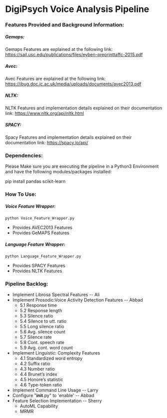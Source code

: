 # DigiPsych Voice Analysis Pipeline

### Features Provided and Background Information:
##### Gemaps:
Gemaps Features are explained at the following link:
https://sail.usc.edu/publications/files/eyben-preprinttaffc-2015.pdf

##### Avec:
Avec Features are explained at the following link:
https://ibug.doc.ic.ac.uk/media/uploads/documents/avec2013.pdf

##### NLTK:
NLTK Features and implementation details explained on their documentation link:
https://www.nltk.org/api/nltk.html

##### SPACY:
Spacy Features and implementation details explained on their documentation link:
https://spacy.io/api/

### Dependencies:

Please Make sure you are executing the pipeline in a Python3 Environment and have the following modules/packages installed:

pip install pandas scikit-learn


### How To Use:

##### Voice Feature Wrapper:
```
python Voice_Feature_Wrapper.py
```
- Provides AVEC2013 Features
- Provides GeMAPS Features

##### Language Feature Wrapper:
```
python Language_Feature_Wrapper.py
```
- Provides SPACY Features
- Provides NLTK Features

### Pipeline Backlog:
- Implement Librosa Spectral Features -- Ali
- Implement Prosodic:Voice Activity Detection Features -- Abbad
    - 5.1 Response time
    - 5.2 Response length
    - 5.3 Silence ratio
    - 5.4 Silence to utt. ratio
    - 5.5 Long silence ratio
    - 5.6 Avg. silence count
    - 5.7 Silence rate
    - 5.8 Cont. speech rate
    - 5.9 Avg. cont. word count
- Implement Linguistic: Complexity Features
    - 4.1 Standardized word entropy
    - 4.2 Suffix ratio
    - 4.3 Number ratio
    - 4.4 Brunet’s index
    - 4.5 Honore’s statistic
    - 4.6 Type-token ratio
- Implement Command Line Usage -- Larry
- Configure "__init__.py" to 'enable' -- Abbad
- Feature Selection Implementation -- Sherry
    - AutoML Capability
    - MRMR
